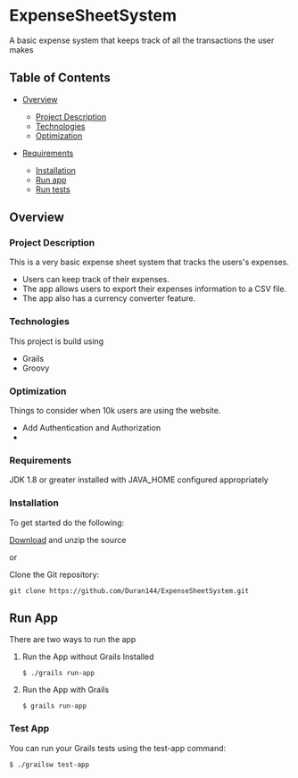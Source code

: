# ExpenseSheetSystem
A basic expense system that keeps track of all the transactions the user makes

## Table of Contents

- [Overview](#overview)
  - [Project Description](#projectdescription)
  - [Technologies](#technologies)
  - [Optimization](#optimization)
  
- [Requirements](#requirements) 
  - [Installation](#installation)
  - [Run app](#runapp)
  - [Run tests](#runtests)




## Overview

### Project Description
This is a very basic expense sheet system that tracks the users's expenses.
- Users can keep track of their expenses.
- The app allows users to export their expenses information to a CSV file.
- The app also has a currency converter feature.   

### Technologies
This project is build using
- Grails
- Groovy

### Optimization 
Things to consider when 10k users are using the website.
- Add Authentication and Authorization
- 


### Requirements

JDK 1.8 or greater installed with JAVA_HOME configured appropriately

### Installation

To get started do the following:

[Download](https://github.com/Duran144/ExpenseSheetSystem.git) and unzip the source

or

Clone the Git repository:

    git clone https://github.com/Duran144/ExpenseSheetSystem.git

## Run App
There are two ways to run the app

1. Run the App without Grails Installed
   ````
   $ ./grails run-app
2. Run the App with Grails
   ````
   $ grails run-app
### Test App
You can run your Grails tests using the test-app command:
````
$ ./grailsw test-app
